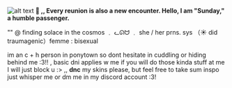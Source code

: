 ![alt text](https://cdn.discordapp.com/attachments/1322914488705355879/1357620002408108147/download_3-Photoroom.png?ex=67f0dda7&is=67ef8c27&hm=e201d9bdbba68a716abdacdcb87542d9774723be52d5e05780ebdaaa9677586d&)
**🌻 ,, Every reunion is also a new encounter. Hello, I am "Sunday," a humble passenger.**

 "" @ finding solace in the cosmos   ﹒    ᓚᘏᗢ   ﹒   she / her prns.   sys  （☀ did traumagenic）femme : bisexual  

 im an c + h person in ponytown so dont hesitate in cuddling or hiding behind me :3!! , basic dni applies w me if you will do those kinda stuff at me I will just block u :>  ,,
__dnc__ my skins please, but feel free to take sum inspo just whisper me or dm me in my discord account :3! 
